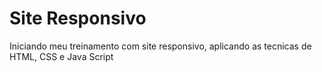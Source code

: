 # Site Responsivo
Iniciando meu treinamento com site responsivo, aplicando as tecnicas de HTML, CSS e Java Script
